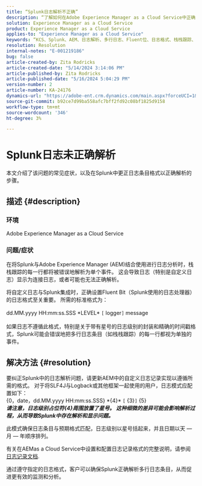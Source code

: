 ```yaml
---
title: “Splunk日志解析不正确”
description: “了解如何在Adobe Experience Manager as a Cloud Service中正确解析Splunk日志，而无需不正确的自定义日志格式。”
solution: Experience Manager as a Cloud Service
product: Experience Manager as a Cloud Service
applies-to: "Experience Manager as a Cloud Service"
keywords: “KCS、Splunk、AEM、日志解析、多行日志、Fluent位、日志格式、栈栈跟踪、日志配置”
resolution: Resolution
internal-notes: "E-001219186"
bug: false
article-created-by: Zita Rodricks
article-created-date: "5/14/2024 3:14:06 PM"
article-published-by: Zita Rodricks
article-published-date: "5/16/2024 5:04:29 PM"
version-number: 2
article-number: KA-24176
dynamics-url: "https://adobe-ent.crm.dynamics.com/main.aspx?forceUCI=1&pagetype=entityrecord&etn=knowledgearticle&id=91f29598-0412-ef11-9f8a-6045bd03c412"
source-git-commit: b92ce7d99ba558afc7bff2fd92c08bf1825d9158
workflow-type: tm+mt
source-wordcount: '346'
ht-degree: 3%

---
```


# Splunk日志未正确解析


本文介绍了该问题的常见症状，以及在Splunk中更正日志条目格式以正确解析的步骤。

## 描述 {#description}


### <b>环境</b>

Adobe Experience Manager as a Cloud Service



### <b>问题/症状</b>

在将Splunk与Adobe Experience Manager (AEM)结合使用进行日志分析时，栈栈跟踪的每一行都将被错误地解析为单个事件。 这会导致日志（特别是自定义日志）显示为连接日志，或者可能也无法正确解析。

将自定义日志与Splunk集成时，正确设置Fluent Bit（Splunk使用的日志处理器）的日志格式至关重要。 所需的标准格式为：
<br><br>dd.MM.yyyy HH:mm:ss.SSS \*LEVEL\* `[` logger`]`  message<br><br>
如果日志不遵循此格式，特别是关于带有星号的日志级别的封装和精确的时间戳格式，Splunk可能会错误地把多行日志条目（如栈栈跟踪）的每一行都视为单独的事件。


## 解决方法 {#resolution}


要纠正Splunk中的日志解析问题，请更新AEM中的自定义日志记录实现以遵循所需的格式。 对于将SLF4J与Logback或其他框架一起使用的用户，日志模式应配置如下：
<br>{0，date，dd.MM.yyyy HH:mm:ss.SSS} \*{4}\* `[` {3}`]`  {5}<br>
<b>*请注意，日志级别占位符{4}周围放置了星号。 这种细微的差异可能会影响解析过程，从而导致Splunk中存在解析和显示问题。</b>*

此模式确保日志条目与预期格式匹配，日志级别以星号括起来，并且日期以天 — 月 — 年顺序排列。

有关在AEMas a Cloud Service中设置和配置日志记录格式的完整说明，请参阅 [日志记录文档](https://experienceleague.adobe.com/docs/experience-manager-cloud-service/content/implementing/developing/logging.html?lang=en).

通过遵守指定的日志格式，客户可以确保Splunk正确解析多行日志条目，从而促进更有效的监测和分析。
